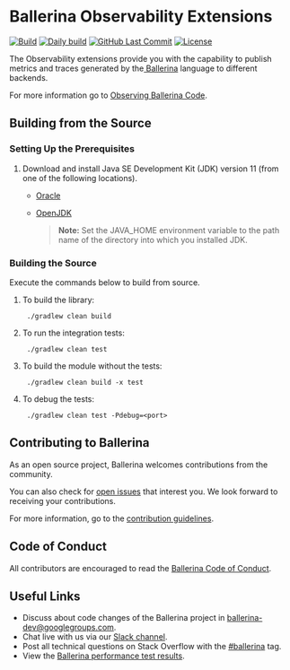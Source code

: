Ballerina Observability Extensions
==================================

  [![Build](https://github.com/ballerina-platform/ballerina-observability/workflows/Build%20master%20branch/badge.svg)](https://github.com/ballerina-platform/ballerina-observability/actions?query=workflow%3ABuild)
  [![Daily build](https://github.com/ballerina-platform/ballerina-observability/workflows/Daily%20build/badge.svg)](https://github.com/ballerina-platform/ballerina-observability/actions?query=workflow%3A%22Daily+build%22)
  [![GitHub Last Commit](https://img.shields.io/github/last-commit/ballerina-platform/ballerina-observability.svg)](https://github.com/ballerina-platform/ballerina-observability/commits/master)
  [![License](https://img.shields.io/badge/License-Apache%202.0-blue.svg)](https://opensource.org/licenses/Apache-2.0)

The Observability extensions provide you with the capability to publish metrics and traces generated by the<a target="_blank" href="https://ballerina.io/"> Ballerina</a> language to different backends.

For more information go to [Observing Ballerina Code](https://ballerina.io/swan-lake/learn/observing-ballerina-code/).

## Building from the Source

### Setting Up the Prerequisites

1. Download and install Java SE Development Kit (JDK) version 11 (from one of the following locations).

   * [Oracle](https://www.oracle.com/java/technologies/javase-jdk11-downloads.html)
   
   * [OpenJDK](https://adoptopenjdk.net/)
   
        > **Note:** Set the JAVA_HOME environment variable to the path name of the directory into which you installed JDK.
     
### Building the Source

Execute the commands below to build from source.

1. To build the library:
        
        ./gradlew clean build

2. To run the integration tests:

        ./gradlew clean test

3. To build the module without the tests:

        ./gradlew clean build -x test

4. To debug the tests:

        ./gradlew clean test -Pdebug=<port>

## Contributing to Ballerina

As an open source project, Ballerina welcomes contributions from the community. 

You can also check for [open issues](https://github.com/ballerina-platform/ballerina-observability/issues) that interest you. We look forward to receiving your contributions.

For more information, go to the [contribution guidelines](https://github.com/ballerina-platform/ballerina-lang/blob/master/CONTRIBUTING.md).

## Code of Conduct

All contributors are encouraged to read the [Ballerina Code of Conduct](https://ballerina.io/code-of-conduct).

## Useful Links

* Discuss about code changes of the Ballerina project in [ballerina-dev@googlegroups.com](mailto:ballerina-dev@googlegroups.com).
* Chat live with us via our [Slack channel](https://ballerina.io/community/slack/).
* Post all technical questions on Stack Overflow with the [#ballerina](https://stackoverflow.com/questions/tagged/ballerina) tag.
* View the [Ballerina performance test results](https://github.com/ballerina-platform/ballerina-lang/blob/master/performance/benchmarks/summary.md).
